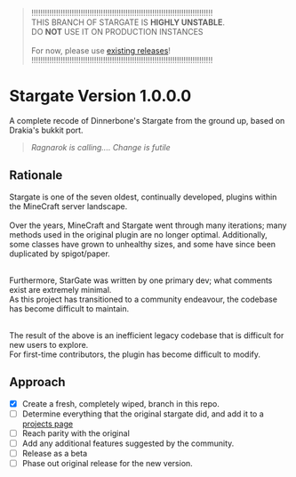 > !!!!!!!!!!!!!!!!!!!!!!!!!!!!!!!!!!!!!!!!!!!!!!!!!!!!!!!!!!!!!!!!!!!!!!!!!!!!!!!!!<br>
>  THIS BRANCH OF STARGATE IS **HIGHLY UNSTABLE**.<br>DO __**NOT**__ USE IT ON PRODUCTION INSTANCES<br><br>
>                              For now, please use [existing releases](https://github.com/the-lockedcraft-legacy-organization/Stargate-Bukkit/releases)!<br>
> !!!!!!!!!!!!!!!!!!!!!!!!!!!!!!!!!!!!!!!!!!!!!!!!!!!!!!!!!!!!!!!!!!!!!!!!!!!!!!!!!<br>

# Stargate Version 1.0.0.0
A complete recode of Dinnerbone's Stargate from the ground up, based on Drakia's bukkit port.
> *Ragnarok is calling.... Change is futile*

## Rationale
Stargate is one of the seven oldest, continually developed, plugins within the MineCraft server landscape.<br><br>
Over the years, MineCraft and Stargate went through many iterations; many methods used in the original plugin are no longer optimal. Additionally, some classes have grown to unhealthy sizes, and some have since been duplicated by spigot/paper.<br><br>

Furthermore, StarGate was written by one primary dev; what comments exist are extremely minimal. <br>
As this project has transitioned to a community endeavour, the codebase has become difficult to maintain.<br><br>

The result of the above is an inefficient legacy codebase that is difficult for new users to explore.<br>
For first-time contributors, the plugin has become difficult to modify.

## Approach
- [X] Create a fresh, completely wiped, branch in this repo.
- [ ] Determine everything that the original stargate did, and add it to a [projects page](https://github.com/the-lockedcraft-legacy-organization/Stargate-Bukkit/projects/1)
- [ ] Reach parity with the original
- [ ] Add any additional features suggested by the community.
- [ ] Release as a beta
- [ ] Phase out original release for the new version.

